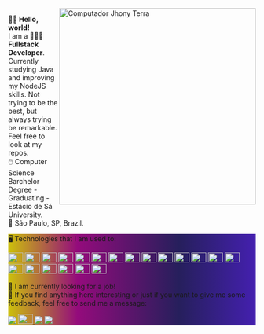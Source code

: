 <img src="https://raw.githubusercontent.com/MicaelliMedeiros/micaellimedeiros/master/image/computer-illustration.png" min-width="400px" max-width="400px" width="400px" align="right" alt="Computador Jhony Terra">

<p align="left"> 
<strong>👋🏻 Hello, world! </strong> <br>
  I am a 👨🏻‍💻<strong>Fullstack Developer</strong>.<br>
  Currently studying Java and improving my NodeJS skills. Not trying to be the best, 
  but always trying be remarkable. <br> Feel free to look at my repos. <br>
  🖱️ Computer Science Barchelor Degree - Graduating - Estácio de Sá University. <br>
  📍 São Paulo, SP, Brazil.
</p>

<div align="left" heigth="5%" width="auto" style="background: rgb(204,192,11); background: linear-gradient(90deg, rgba(204,192,11,1) 0%, rgba(148,11,124,1) 28%, rgba(38,31,92,1) 69%, rgba(68,32,175,1) 100%);"/>
<p align="left"> 
    🖥️ Technologies that I am used to:
</p>
<p align="left">
  <div style="display: inline-block;">
    <img height="20" width="30" src="https://cdn.jsdelivr.net/gh/devicons/devicon/icons/linux/linux-original.svg" />
    <img height="20" width="30" src="https://cdn.jsdelivr.net/gh/devicons/devicon/icons/windows8/windows8-original.svg" />
    <img height="20" width="30" src="https://cdn.jsdelivr.net/gh/devicons/devicon/icons/jetbrains/jetbrains-original.svg" />
    <img height="20" width="30" src="https://cdn.jsdelivr.net/gh/devicons/devicon/icons/yarn/yarn-original.svg" />
    <img height="20" width="30" src="https://cdn.jsdelivr.net/gh/devicons/devicon/icons/docker/docker-plain.svg" />
    <img height="20" width="30" src="https://cdn.jsdelivr.net/gh/devicons/devicon/icons/mongodb/mongodb-original.svg" />
    <img height="20" width="30" src="https://cdn.jsdelivr.net/gh/devicons/devicon/icons/postgresql/postgresql-original.svg" />
    <img height="20" width="30" src="https://cdn.jsdelivr.net/gh/devicons/devicon/icons/digitalocean/digitalocean-original.svg" />
    <img height="20" width="30" src="https://cdn.jsdelivr.net/gh/devicons/devicon/icons/javascript/javascript-original.svg" />
    <img height="20" width="30" src="https://cdn.jsdelivr.net/gh/devicons/devicon/icons/nodejs/nodejs-original.svg" />
    <img height="20" width="30" src="https://cdn.jsdelivr.net/gh/devicons/devicon/icons/react/react-original.svg" />
    <img height="20" width="30" src="https://cdn.jsdelivr.net/gh/devicons/devicon/icons/bootstrap/bootstrap-original.svg" />
    <img height="20" width="30" src="https://cdn.jsdelivr.net/gh/devicons/devicon/icons/canva/canva-original.svg" />
    <img height="20" width="30" src="https://cdn.jsdelivr.net/gh/devicons/devicon/icons/figma/figma-original.svg" />
    <img height="20" width="30" src="https://cdn.jsdelivr.net/gh/devicons/devicon/icons/slack/slack-original.svg" />
    <img height="20" width="30" src="https://cdn.jsdelivr.net/gh/devicons/devicon/icons/trello/trello-plain.svg" />
    <img height="20" width="30" src="https://cdn.jsdelivr.net/gh/devicons/devicon/icons/java/java-original-wordmark.svg" />
    <img height="20" width="30" src="https://cdn.jsdelivr.net/gh/devicons/devicon/icons/laravel/laravel-plain-wordmark.svg" />
    <img height="20" width="30" src="https://cdn.jsdelivr.net/gh/devicons/devicon/icons/nestjs/nestjs-plain.svg" />
    <img height="20" width="30" src="https://cdn.jsdelivr.net/gh/devicons/devicon/icons/nextjs/nextjs-original.svg" />
</div>
</p>

<div align="left" heigth="5%" width="auto" style="background: rgb(204,192,11); background: linear-gradient(90deg, rgba(204,192,11,1) 0%, rgba(148,11,124,1) 28%, rgba(38,31,92,1) 69%, rgba(68,32,175,1) 100%);"/>
<p align="left">
    💼 I am currently looking for a job! <br>
    💭 If you find anything here interesting or just if you want to give me some feedback, feel free to send me a message:
</p>

<p align="left">
  <a href="mailto:jhony.wt@gmail.com" target="_blank" alt="Gmail">
  <img src="https://img.shields.io/badge/-Gmail-FF0000?style=flat-square&labelColor=FF0000&logo=gmail&logoColor=white" /></a>

  <a href="https://www.linkedin.com/in/jho-terra" alt="Linkedin">
    <img height="20" width="30" src="https://cdn.jsdelivr.net/gh/devicons/devicon/icons/linkedin/linkedin-original.svg" />
  </a>

  <a href="http://api.whatsapp.com/send?phone=5511936186810" alt="WhatsApp" target="_blank">
  <img src="https://img.shields.io/badge/-WhatsApp-25d366?style=flat-square&labelColor=25d366&logo=whatsapp&logoColor=white"/></a>

  <a href="https://www.instagram.com/_konxl/" alt="Instagram" target="_blank">
  <img src="https://img.shields.io/badge/-Instagram-DF0174?style=flat-square&labelColor=DF0174&logo=instagram&logoColor=white&link=LINK-DO-SEU-INSTAGRAM"/></a>
</p>  

<div align="left" heigth="5%" width="auto" style="background: rgb(204,192,11); background: linear-gradient(90deg, rgba(204,192,11,1) 0%, rgba(148,11,124,1) 28%, rgba(38,31,92,1) 69%, rgba(68,32,175,1) 100%);"/>

